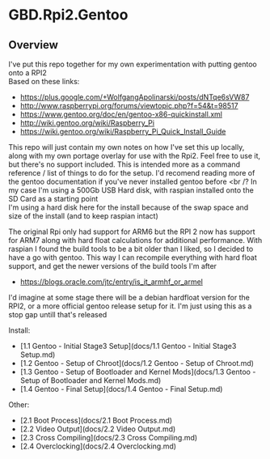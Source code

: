 # GBD.Rpi2.Gentoo

## Overview

I've put this repo together for my own experimentation with putting gentoo onto a RPI2 <br />
Based on these links:

  * https://plus.google.com/+WolfgangApolinarski/posts/dNTqe6sVW87
  * http://www.raspberrypi.org/forums/viewtopic.php?f=54&t=98517
  * https://www.gentoo.org/doc/en/gentoo-x86-quickinstall.xml
  * http://wiki.gentoo.org/wiki/Raspberry_Pi
  * https://wiki.gentoo.org/wiki/Raspberry_Pi_Quick_Install_Guide

This repo will just contain my own notes on how I've set this up locally, along with my own portage overlay for use with the Rpi2.
Feel free to use it, but there's no support included. This is intended more as a command reference / list of things to do for the setup.
I'd recomend reading more of the gentoo documentation if you've never installed gentoo before <br /?
In my case I'm using a 500Gb USB Hard disk, with raspian installed onto the SD Card as a starting point <br />
I'm using a hard disk here for the install because of the swap space and size of the install (and to keep raspian intact)

The original Rpi only had support for ARM6 but the RPI 2 now has support for ARM7 along with hard float calculations for additional performance.
With raspian I found the build tools to be a bit older than I liked, so I decided to have a go with gentoo.
This way I can recompile everything with hard float support, and get the newer versions of the build tools I'm after

  * https://blogs.oracle.com/jtc/entry/is_it_armhf_or_armel

I'd imagine at some stage there will be a debian hardfloat version for the RPI2, or a more official gentoo release setup for it.
I'm just using this as a stop gap untill that's released

Install:

  * [1.1 Gentoo - Initial Stage3 Setup](docs/1.1 Gentoo - Initial Stage3 Setup.md)
  * [1.2 Gentoo - Setup of Chroot](docs/1.2 Gentoo - Setup of Chroot.md)
  * [1.3 Gentoo - Setup of Bootloader and Kernel Mods](docs/1.3 Gentoo - Setup of Bootloader and Kernel Mods.md)
  * [1.4 Gentoo - Final Setup](docs/1.4 Gentoo - Final Setup.md)

Other:

  * [2.1 Boot Process](docs/2.1 Boot Process.md)
  * [2.2 Video Output](docs/2.2 Video Output.md)
  * [2.3 Cross Compiling](docs/2.3 Cross Compiling.md)
  * [2.4 Overclocking](docs/2.4 Overclocking.md)

